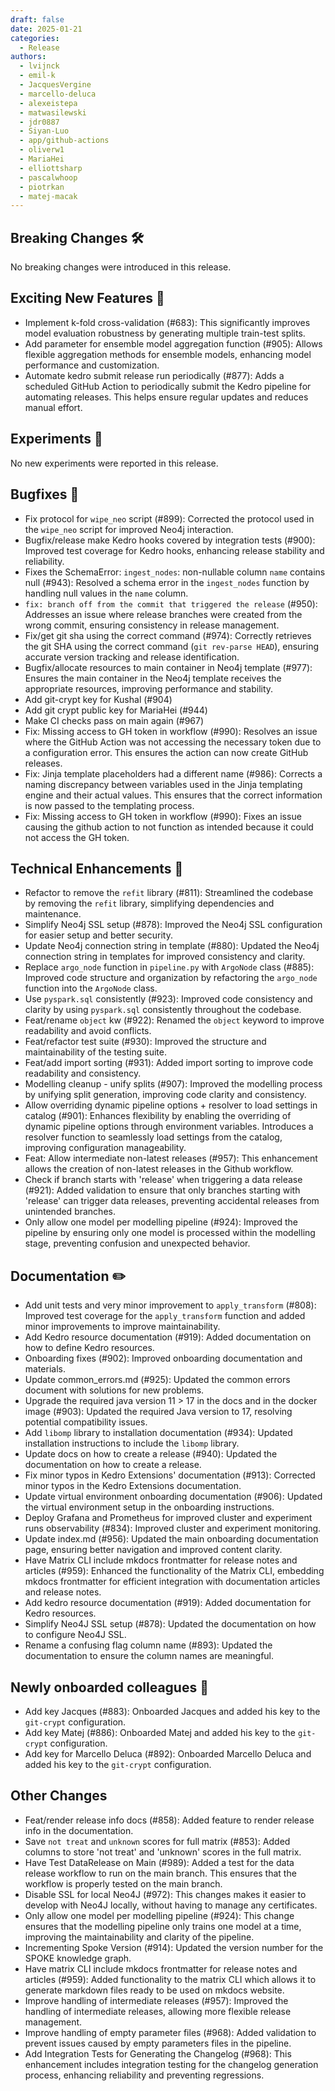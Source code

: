 ```yaml
---
draft: false
date: 2025-01-21
categories:
  - Release
authors:
  - lvijnck
  - emil-k
  - JacquesVergine
  - marcello-deluca
  - alexeistepa
  - matwasilewski
  - jdr0887
  - Siyan-Luo
  - app/github-actions
  - oliverw1
  - MariaHei
  - elliottsharp
  - pascalwhoop
  - piotrkan
  - matej-macak
---
```

## Breaking Changes 🛠

No breaking changes were introduced in this release.

## Exciting New Features 🎉

- Implement k-fold cross-validation (#683): This significantly improves model evaluation robustness by generating multiple train-test splits.
- Add parameter for ensemble model aggregation function (#905): Allows flexible aggregation methods for ensemble models, enhancing model performance and customization.
- Automate kedro submit release run periodically (#877):  Adds a scheduled GitHub Action to periodically submit the Kedro pipeline for automating releases. This helps ensure regular updates and reduces manual effort.


## Experiments 🧪

No new experiments were reported in this release.

## Bugfixes 🐛

- Fix protocol for `wipe_neo` script (#899): Corrected the protocol used in the `wipe_neo` script for improved Neo4j interaction.
- Bugfix/release make Kedro hooks covered by integration tests (#900): Improved test coverage for Kedro hooks, enhancing release stability and reliability.
- Fixes the SchemaError: `ingest_nodes`: non-nullable column `name` contains null (#943): Resolved a schema error in the `ingest_nodes` function by handling null values in the `name` column.
- `fix: branch off from the commit that triggered the release` (#950): Addresses an issue where release branches were created from the wrong commit, ensuring consistency in release management.
- Fix/get git sha using the correct command (#974): Correctly retrieves the git SHA using the correct command (`git rev-parse HEAD`), ensuring accurate version tracking and release identification.
- Bugfix/allocate resources to main container in Neo4j template (#977): Ensures the main container in the Neo4j template receives the appropriate resources, improving performance and stability.
- Add git-crypt key for Kushal (#904)
- Add git crypt public key for MariaHei (#944)
- Make CI checks pass on main again (#967)
- Fix: Missing access to GH token in workflow (#990): Resolves an issue where the GitHub Action was not accessing the necessary token due to a configuration error. This ensures the action can now create GitHub releases.
- Fix: Jinja template placeholders had a different name (#986): Corrects a naming discrepancy between variables used in the Jinja templating engine and their actual values. This ensures that the correct information is now passed to the templating process.
- Fix: Missing access to GH token in workflow (#990): Fixes an issue causing the github action to not function as intended because it could not access the GH token.


## Technical Enhancements 🧰

- Refactor to remove the `refit` library (#811): Streamlined the codebase by removing the `refit` library, simplifying dependencies and maintenance.
- Simplify Neo4j SSL setup (#878): Improved the Neo4j SSL configuration for easier setup and better security.
- Update Neo4j connection string in template (#880): Updated the Neo4j connection string in templates for improved consistency and clarity.
- Replace `argo_node` function in `pipeline.py` with `ArgoNode` class (#885): Improved code structure and organization by refactoring the `argo_node` function into the `ArgoNode` class.
- Use `pyspark.sql` consistently (#923): Improved code consistency and clarity by using `pyspark.sql` consistently throughout the codebase.
- Feat/rename `object` kw (#922): Renamed the `object` keyword to improve readability and avoid conflicts.
- Feat/refactor test suite (#930): Improved the structure and maintainability of the testing suite.
- Feat/add import sorting (#931): Added import sorting to improve code readability and consistency.
- Modelling cleanup - unify splits (#907): Improved the modelling process by unifying split generation, improving code clarity and consistency.
- Allow overriding dynamic pipeline options + resolver to load settings in catalog (#901): Enhances flexibility by enabling the overriding of dynamic pipeline options through environment variables. Introduces a resolver function to seamlessly load settings from the catalog, improving configuration manageability.
- Feat: Allow intermediate non-latest releases (#957): This enhancement allows the creation of non-latest releases in the Github workflow. 
- Check if branch starts with 'release' when triggering a data release (#921): Added validation to ensure that only branches starting with 'release' can trigger data releases, preventing accidental releases from unintended branches. 
- Only allow one model per modelling pipeline (#924): Improved the pipeline by ensuring only one model is processed within the modelling stage, preventing confusion and unexpected behavior.


## Documentation ✏️

- Add unit tests and very minor improvement to `apply_transform` (#808): Improved test coverage for the `apply_transform` function and added minor improvements to improve maintainability.
- Add Kedro resource documentation (#919): Added documentation on how to define Kedro resources.
- Onboarding fixes (#902): Improved onboarding documentation and materials.
- Update common_errors.md (#925): Updated the common errors document with solutions for new problems.
- Upgrade the required java version 11 > 17 in the docs and in the docker image (#903): Updated the required Java version to 17, resolving potential compatibility issues.
- Add `libomp` library to installation documentation (#934): Updated installation instructions to include the `libomp` library.
- Update docs on how to create a release (#940): Updated the documentation on how to create a release.
- Fix minor typos in Kedro Extensions' documentation (#913): Corrected minor typos in the Kedro Extensions documentation.
- Update virtual environment onboarding documentation (#906): Updated the virtual environment setup in the onboarding instructions.
- Deploy Grafana and Prometheus for improved cluster and experiment runs observability (#834): Improved cluster and experiment monitoring.
- Update index.md (#956): Updated the main onboarding documentation page, ensuring better navigation and improved content clarity.
- Have Matrix CLI include mkdocs frontmatter for release notes and articles (#959): Enhanced the functionality of the Matrix CLI, embedding mkdocs frontmatter for efficient integration with documentation articles and release notes.
- Add kedro resource documentation (#919): Added documentation for Kedro resources.
- Simplify Neo4J SSL setup (#878): Updated the documentation on how to configure Neo4J SSL.
- Rename a confusing flag column name (#893): Updated the documentation to ensure the column names are meaningful.


## Newly onboarded colleagues 🚤

- Add key Jacques (#883): Onboarded Jacques and added his key to the `git-crypt` configuration.
- Add key Matej (#886): Onboarded Matej and added his key to the `git-crypt` configuration.
- Add key for Marcello Deluca (#892): Onboarded Marcello Deluca and added his key to the `git-crypt` configuration.


## Other Changes

- Feat/render release info docs (#858): Added feature to render release info in the documentation.
- Save `not treat` and `unknown` scores for full matrix (#853): Added columns to store 'not treat' and 'unknown' scores in the full matrix.
- Have Test DataRelease on Main (#989): Added a test for the data release workflow to run on the main branch. This ensures that the workflow is properly tested on the main branch.
- Disable SSL for local Neo4J (#972): This changes makes it easier to develop with Neo4J locally, without having to manage any certificates.
- Only allow one model per modelling pipeline (#924): This change ensures that the modelling pipeline only trains one model at a time, improving the maintainability and clarity of the pipeline.
- Incrementing Spoke Version (#914): Updated the version number for the SPOKE knowledge graph.
- Have matrix CLI include mkdocs frontmatter for release notes and articles (#959): Added functionality to the matrix CLI which allows it to generate markdown files ready to be used on mkdocs website.
- Improve handling of intermediate releases (#957): Improved the handling of intermediate releases, allowing more flexible release management.
- Improve handling of empty parameter files (#968): Added validation to prevent issues caused by empty parameters files in the pipeline. 
- Add Integration Tests for Generating the Changelog (#968): This enhancement includes integration testing for the changelog generation process, enhancing reliability and preventing regressions.